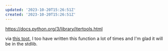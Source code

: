 ```yaml
---
updated: '2023-10-20T15:26:51Z'
created: '2023-10-20T15:26:51Z'
---
```

https://docs.python.org/3/library/itertools.html

via [this toot](https://hachyderm.io/@roguelazer/111166066511620891), I too have written this function a lot of times and I'm glad it will be in the stdlib.

